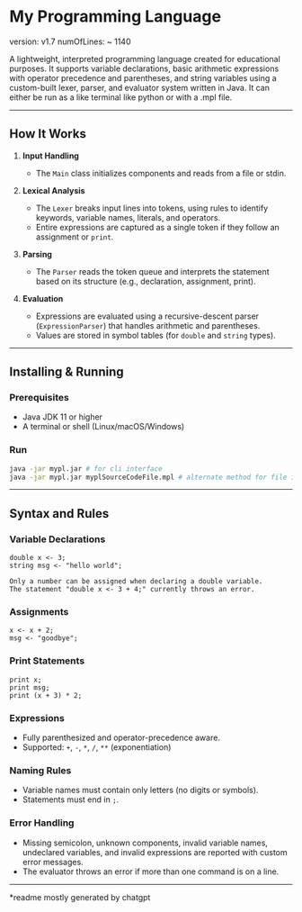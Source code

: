 # My Programming Language

version: v1.7
numOfLines: ~ 1140

A lightweight, interpreted programming language created for educational purposes. It supports variable declarations, basic arithmetic expressions with operator precedence and parentheses, and string variables using a custom-built lexer, parser, and evaluator system written in Java. It can either be run as a like terminal like python or with a .mpl file.  

---

## How It Works

1. **Input Handling**
   - The `Main` class initializes components and reads from a file or stdin.

2. **Lexical Analysis**
   - The `Lexer` breaks input lines into tokens, using rules to identify keywords, variable names, literals, and operators.
   - Entire expressions are captured as a single token if they follow an assignment or `print`.

3. **Parsing**
   - The `Parser` reads the token queue and interprets the statement based on its structure (e.g., declaration, assignment, print).

4. **Evaluation**
   - Expressions are evaluated using a recursive-descent parser (`ExpressionParser`) that handles arithmetic and parentheses.
   - Values are stored in symbol tables (for `double` and `string` types).

---

## Installing & Running

###  Prerequisites
- Java JDK 11 or higher
- A terminal or shell (Linux/macOS/Windows)

###  Run
```bash
java -jar mypl.jar # for cli interface
java -jar mypl.jar myplSourceCodeFile.mpl # alternate method for file input
```

---

##  Syntax and Rules

###  Variable Declarations
```mpl
double x <- 3;
string msg <- "hello world";

Only a number can be assigned when declaring a double variable.
The statement "double x <- 3 + 4;" currently throws an error.

```

###  Assignments
```mpl
x <- x + 2;
msg <- "goodbye";
```

###  Print Statements
```mpl
print x;
print msg;
print (x + 3) * 2;
```

###  Expressions
- Fully parenthesized and operator-precedence aware.
- Supported: `+`, `-`, `*`, `/`, `**` (exponentiation)

###  Naming Rules
- Variable names must contain only letters (no digits or symbols).
- Statements must end in `;`.

###  Error Handling
- Missing semicolon, unknown components, invalid variable names, undeclared variables, and invalid expressions are reported with custom error messages.
- The evaluator throws an error if more than one command is on a line.

---

*readme mostly generated by chatgpt
